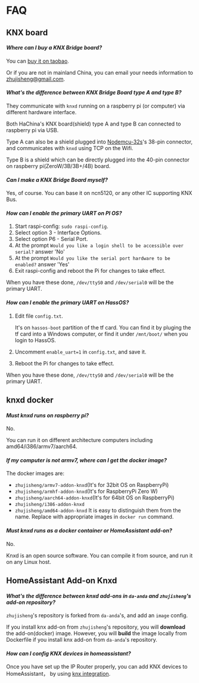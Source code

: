 # FAQ

## KNX board

####  *Where can I buy a KNX Bridge board?*

You can [buy it on taobao](https://item.taobao.com/item.htm?spm=a2oq0.12575281.0.0.50111debqg4Tao&ft=t&id=599299965979).

Or if you are not in mainland China, you can email your needs information to <zhujisheng@gmail.com>.

#### *What's the difference between KNX Bridge Board type A and type B?*

They communicate with `knxd` running on a raspberry pi (or computer) via different hardware interface.

Both HaChina's KNX board(shield) type A and type B can connected to raspberry pi via USB.

Type A can also be a shield plugged into [Nodemcu-32s](https://docs.ai-thinker.com/en/esp32/boards/nodemcu_32s)'s 38-pin connector, and communicates with `knxd` using TCP on the Wifi.

Type B is a shield which can be directly plugged into the 40-pin connector on raspberry pi(ZeroW/3B/3B+/4B) board.

#### *Can I make a KNX Bridge Board myself?*

Yes, of course. You can base it on ncn5120, or any other IC supporting KNX Bus.

#### *How can I enable the primary UART on PI OS?*

1. Start raspi-config: `sudo raspi-config`.
2. Select option 3 - Interface Options.
3. Select option P6 - Serial Port.
4. At the prompt `Would you like a login shell to be accessible over serial?` answer 'No'
5. At the prompt `Would you like the serial port hardware to be enabled?` answer 'Yes'
6. Exit raspi-config and reboot the Pi for changes to take effect.

When you have these done, `/dev/ttyS0` and `/dev/serial0` will be the primary UART.

#### *How can I enable the primary UART on HassOS?*

1. Edit file `config.txt`.

    It's on `hassos-boot` partition of the tf card. You can find it by pluging the tf card into a Windows computer, or find it under `/mnt/boot/` when you login to HassOS.

2. Uncomment `enable_uart=1` in `config.txt`, and save it.
3. Reboot the Pi for changes to take effect.

When you have these done, `/dev/ttyS0` and `/dev/serial0` will be the primary UART.

## knxd docker

#### *Must knxd runs on raspberry pi?*

No.

You can run it on different architecture computers including amd64/i386/armv7/aarch64.

#### *If my computer is not armv7, where can I get the docker image?*

The docker images are:
- `zhujisheng/armv7-addon-knxd`(It's for 32bit OS on RaspberryPi)
- `zhujisheng/armhf-addon-knxd`(It's for RaspberryPi Zero W)
- `zhujisheng/aarch64-addon-knxd`(It's for 64bit OS on RaspberryPi)
- `zhujisheng/i386-addon-knxd`
- `zhujisheng/amd64-addon-knxd`
It is easy to distinguish them from the name. Replace with appropriate images in `docker run` command.

#### *Must knxd runs as a docker container or HomeAssistant add-on?*

No.

Knxd is an open source software. You can compile it from source, and run it on any Linux host. 

## HomeAssistant Add-on Knxd

#### *What's the difference between knxd add-ons in `da-anda` and `zhujisheng`'s add-on repository?*

`zhujisheng`'s repository is forked from `da-anda`'s, and add an `image` config. 

If you install knx add-on from `zhujisheng`'s repository, you will **download** the add-on(docker) image. However, you will **build** the image locally from Dockerfile if you install knx add-on from  `da-anda`'s repository.

#### *How can I config KNX devices in homeassistant?*

Once you have set up the IP Router properly, you can add KNX devices to HomeAssistant， by using [knx integration](https://www.home-assistant.io/integrations/knx/).
